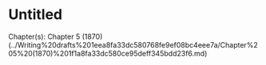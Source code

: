 # Untitled

Chapter(s): Chapter 5 (1870) (../Writing%20drafts%201eea8fa33dc580768fe9ef08bc4eee7a/Chapter%205%20(1870)%201f1a8fa33dc580ce95deff345bdd23f6.md)